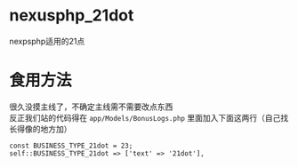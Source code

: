 # nexusphp_21dot
nexpsphp适用的21点


# 食用方法
很久没摸主线了，不确定主线需不需要改点东西  
反正我们站的代码得在 `app/Models/BonusLogs.php` 里面加入下面这两行（自己找长得像的地方加）
```
const BUSINESS_TYPE_21dot = 23;
self::BUSINESS_TYPE_21dot => ['text' => '21dot'],
```
